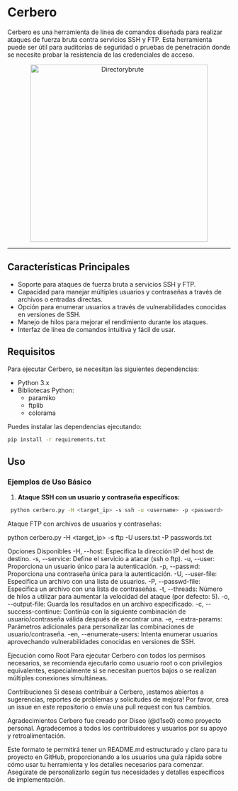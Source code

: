 # Cerbero

Cerbero es una herramienta de línea de comandos diseñada para realizar ataques de fuerza bruta contra servicios SSH y FTP. Esta herramienta puede ser útil para auditorías de seguridad o pruebas de penetración donde se necesite probar la resistencia de las credenciales de acceso.

<p align="center">
  <img src="https://github.com/D1se0/cerbero/assets/164921056/064b49a7-e7f8-4548-9017-1a68390a032e" alt="Directorybrute" width="400">
</p>

---

## Características Principales

- Soporte para ataques de fuerza bruta a servicios SSH y FTP.
- Capacidad para manejar múltiples usuarios y contraseñas a través de archivos o entradas directas.
- Opción para enumerar usuarios a través de vulnerabilidades conocidas en versiones de SSH.
- Manejo de hilos para mejorar el rendimiento durante los ataques.
- Interfaz de línea de comandos intuitiva y fácil de usar.

## Requisitos

Para ejecutar Cerbero, se necesitan las siguientes dependencias:

- Python 3.x
- Bibliotecas Python:
  - paramiko
  - ftplib
  - colorama

Puedes instalar las dependencias ejecutando:

```bash
pip install -r requirements.txt
```

## Uso

### Ejemplos de Uso Básico

1. **Ataque SSH con un usuario y contraseña específicos:**

```bash
 python cerbero.py -H <target_ip> -s ssh -u <username> -p <password>
```

Ataque FTP con archivos de usuarios y contraseñas:

python cerbero.py -H <target_ip> -s ftp -U users.txt -P passwords.txt

Opciones Disponibles
-H, --host: Especifica la dirección IP del host de destino.
-s, --service: Define el servicio a atacar (ssh o ftp).
-u, --user: Proporciona un usuario único para la autenticación.
-p, --passwd: Proporciona una contraseña única para la autenticación.
-U, --user-file: Especifica un archivo con una lista de usuarios.
-P, --passwd-file: Especifica un archivo con una lista de contraseñas.
-t, --threads: Número de hilos a utilizar para aumentar la velocidad del ataque (por defecto: 5).
-o, --output-file: Guarda los resultados en un archivo especificado.
-c, --success-continue: Continúa con la siguiente combinación de usuario/contraseña válida después de encontrar una.
-e, --extra-params: Parámetros adicionales para personalizar las combinaciones de usuario/contraseña.
-en, --enumerate-users: Intenta enumerar usuarios aprovechando vulnerabilidades conocidas en versiones de SSH.

Ejecución como Root
Para ejecutar Cerbero con todos los permisos necesarios, se recomienda ejecutarlo como usuario root o con privilegios equivalentes, especialmente si se necesitan puertos bajos o se realizan múltiples conexiones simultáneas.

Contribuciones
Si deseas contribuir a Cerbero, ¡estamos abiertos a sugerencias, reportes de problemas y solicitudes de mejora! Por favor, crea un issue en este repositorio o envía una pull request con tus cambios.

Agradecimientos
Cerbero fue creado por Diseo (@d1se0) como proyecto personal. Agradecemos a todos los contribuidores y usuarios por su apoyo y retroalimentación.

Este formato te permitirá tener un README.md estructurado y claro para tu proyecto en GitHub, proporcionando a los usuarios una guía rápida sobre cómo usar tu herramienta y los detalles necesarios para comenzar. Asegúrate de personalizarlo según tus necesidades y detalles específicos de implementación.
